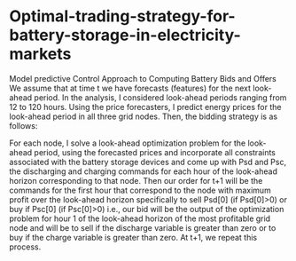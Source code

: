 # Optimal-trading-strategy-for-battery-storage-in-electricity-markets

Model predictive Control Approach to Computing Battery Bids and Offers
We assume that at time t we have forecasts (features) for the next look-ahead period. In the analysis, I considered look-ahead periods ranging from 12 to 120 hours. Using the price forecasters, I predict energy prices for the look-ahead period in all three grid nodes. Then, the bidding strategy is as follows:

For each node, I solve a look-ahead optimization problem for the look-ahead period, using the forecasted prices and incorporate all constraints associated with the battery storage devices and come up with Psd and Psc, the discharging and charging commands for each hour of the look-ahead horizon corresponding to that node.
Then our order for t+1 will be the commands for the first hour that correspond to the node with maximum profit over the look-ahead horizon specifically to sell Psd[0] (if Psd[0]>0) or buy if Psc[0] (if Psc[0]>0) i.e., our bid will be the output of the optimization problem for hour 1 of the look-ahead horizon of the most profitable grid node and will be to sell if the discharge variable is greater than zero or to buy if the charge variable is greater than zero.
At t+1, we repeat this process.
